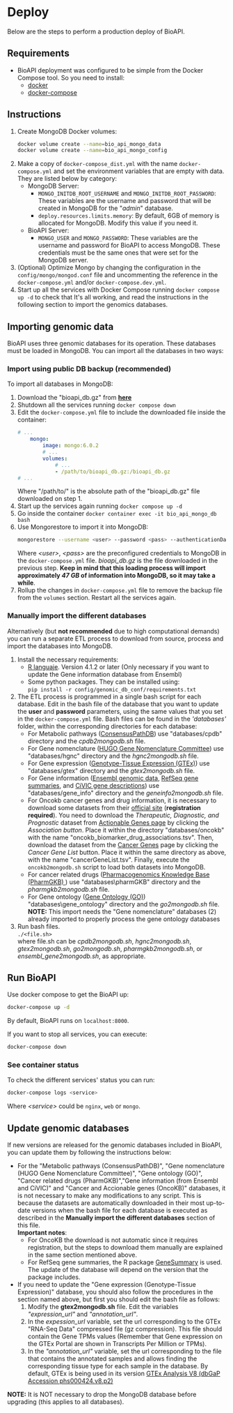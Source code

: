 # Deploy

Below are the steps to perform a production deploy of BioAPI.


## Requirements

- BioAPI deployment was configured to be simple from the Docker Compose tool. So you need to install:
    - [docker](https://docs.docker.com/desktop/#download-and-install)
    - [docker-compose](https://docs.docker.com/compose/install/)


## Instructions

1. Create MongoDB Docker volumes:
    ```bash
    docker volume create --name=bio_api_mongo_data
    docker volume create --name=bio_api_mongo_config
    ```
2. Make a copy of `docker-compose_dist.yml` with the name `docker-compose.yml` and set the environment variables that are empty with data. They are listed below by category:
    - MongoDB Server:
        - `MONGO_INITDB_ROOT_USERNAME` and `MONGO_INITDB_ROOT_PASSWORD`: These variables are the username and password that will be created in MongoDB for the "*admin*" database.  
        - `deploy.resources.limits.memory`: By default, 6GB of memory is allocated for MongoDB. Modify this value if you need it.  
    - BioAPI Server:
        - `MONGO_USER` and `MONGO_PASSWORD`: These variables are the username and password for BioAPI to access MongoDB. These credentials must be the same ones that were set for the MongoDB server.
3. (Optional) Optimize Mongo by changing the configuration in the `config/mongo/mongod.conf` file and uncommenting the reference in the `docker-compose.yml` and/or `docker-compose.dev.yml`.
4. Start up all the services with Docker Compose running `docker compose up -d` to check that It's all working, and read the instructions in the following section to import the genomics databases.


## Importing genomic data

BioAPI uses three genomic databases for its operation. These databases must be loaded in MongoDB. You can import all the databases in two ways:


### Import using public DB backup (recommended)

To import all databases in MongoDB:
 
1. Download the "bioapi_db.gz" from **[here](https://drive.google.com/file/d/1lI3A98N-GhnffkSOWjB_gx_ieq3pEjFP/view?usp=sharing)**
2. Shutdown all the services running `docker compose down`
3. Edit the `docker-compose.yml` file to include the downloaded file inside the container:
    ```yml
    # ...
        mongo:
            image: mongo:6.0.2
            # ...
            volumes:
                # ...
                - /path/to/bioapi_db.gz:/bioapi_db.gz
    # ...
    ```
	Where "/path/to/" is the absolute path of the "bioapi_db.gz" file downloaded on step 1.
4. Start up the services again running `docker compose up -d`
5. Go inside the container `docker container exec -it bio_api_mongo_db bash`
6. Use Mongorestore to import it into MongoDB:
    ```bash
    mongorestore --username <user> --password <pass> --authenticationDatabase admin --gzip --archive=/bioapi_db.gz
    ```
   Where *\<user\>*, *\<pass\>* are the preconfigured credentials to MongoDB in the `docker-compose.yml` file. *bioapi_db.gz* is the file downloaded in the previous step. **Keep in mind that this loading process will import approximately *47 GB* of information into MongoDB, so it may take a while**.
7. Rollup the changes in `docker-compose.yml` file to remove the backup file from the `volumes` section. Restart all the services again.


### Manually import the different databases

Alternatively (but **not recommended** due to high computational demands) you can run a separate ETL process to download from source, process and import the databases into MongoDB.

1. Install the necessary requirements:  
    - [R languaje](https://www.r-project.org/). Version 4.1.2 or later (Only necessary if you want to update the Gene information database from Ensembl)
    - Some python packages. They can be installed using:  
        `pip install -r config/genomic_db_conf/requirements.txt`  
2. The ETL process is programmed in a single bash script for each database. Edit in the bash file of the database that you want to update the **user** and **password** parameters, using the same values that you set in the `docker-compose.yml` file. Bash files can be found in the *'databases'* folder, within the corresponding directories for each database:  
    - For Metabolic pathways ([ConsensusPathDB](http://cpdb.molgen.mpg.de/)) use "databases/cpdb" directory and the *cpdb2mongodb.sh* file.
    - For Gene nomenclature ([HUGO Gene Nomenclature Committee](https://www.genenames.org/)) use "databases/hgnc" directory and the *hgnc2mongodb.sh* file.
    - For Gene expression ([Genotype-Tissue Expression (GTEx)](https://gtexportal.org/home/)) use "databases/gtex" directory and the *gtex2mongodb.sh* file.
    - For Gene information ([Ensembl genomic data](https://www.ensembl.org/biomart/martview/), [RefSeq gene summaries](https://www.ncbi.nlm.nih.gov/refseq/), and [CiVIC gene descriptions](https://civicdb.org/welcome)) use "databases/gene_info" directory and the *geneinfo2mongodb.sh* file.  
    - For Oncokb cancer genes and drug information, it is necessary to download some datasets from their [official site](https://www.oncokb.org/actionableGenes) (**registration required**). You need to download the _Therapeutic, Diagnostic, and Prognostic_ dataset from [Actionable Genes page](https://www.oncokb.org/actionableGenes) by clicking the _Association button_. Place it within the directory "databases/oncokb" with the name "oncokb_biomarker_drug_associations.tsv". Then, download the dataset from the [Cancer Genes](https://www.oncokb.org/cancerGenes) page by clicking the _Cancer Gene List_ button. Place it within the same directory as above, with the name "cancerGeneList.tsv". Finally, execute the `oncokb2mongodb.sh` script to load both datasets into MongoDB.
    - For cancer related drugs ([Pharmacogenomics Knowledge Base (PharmGKB) ](https://www.pharmgkb.org/))  use "databases\pharmGKB" directory and the *pharmgkb2mongodb.sh* file.
	- For Gene ontology ([Gene Ontology (GO)](http://geneontology.org/use/)) "databases\gene_ontology" directory and the *go2mongodb.sh* file. **NOTE:** This import needs the "Gene nomenclature" databases (2) already imported to properly process the gene ontology databases
3. Run bash files.  
    `./<file.sh>`  
    where file.sh can be *cpdb2mongodb.sh*, *hgnc2mongodb.sh*, *gtex2mongodb.sh*, *go2mongodb.sh*, *pharmgkb2mongodb.sh*, or *ensembl_gene2mongodb.sh*, as appropriate.  

## Run BioAPI
Use docker compose to get the BioAPI up:

```bash
docker-compose up -d
```

By default, BioAPI runs on `localhost:8000`.  

If you want to stop all services, you can execute:

```bash
docker-compose down
```


### See container status

To check the different services' status you can run:

```bash
docker-compose logs <service>
```

Where  *\<service\>* could be `nginx`, `web` or `mongo`.


## Update genomic databases
If new versions are released for the genomic databases included in BioAPI, you can update them by following the instructions below:  
- For the "Metabolic pathways (ConsensusPathDB)", "Gene nomenclature (HUGO Gene Nomenclature Committee)", "Gene ontology (GO)", "Cancer related drugs (PharmGKB)","Gene information (from Ensembl and CiVIC)" and "Cancer and Accionable genes (OncoKB)" databases, it is not necessary to make any modifications to any script. This is because the datasets are automatically downloaded in their most up-to-date versions when the bash file for each database is executed as described in the **Manually import the different databases** section of this file.  
**Important notes**: 
  - For OncoKB the download is not automatic since it requires registration, but the steps to download them manually are explained in the same section mentioned above.  
  - For RefSeq gene summaries, the R package [GeneSummary](https://bioconductor.org/packages/release/data/annotation/html/GeneSummary.html) is used. The update of the database will depend on the version that the package includes.   
- If you need to update the "Gene expression (Genotype-Tissue Expression)" database, you should also follow the procedures in the section named above, but first you should edit the bash file as follows:  
    1. Modify the **gtex2mongodb.sh** file. Edit the variables *"expression_url"* and *"annotation_url"*.
    1. In the *expession_url* variable, set the url corresponding to the GTEx "RNA-Seq Data" compressed file (gz compression). This file should contain the Gene TPMs values (Remember that Gene expression on the GTEx Portal are shown in Transcripts Per Million or TPMs).
    1. In the *"annotation_url"* variable, set the url corresponding to the file that contains the annotated samples and allows finding the corresponding tissue type for each sample in the database.
  By default, GTEx is being used in its version [GTEx Analysis V8 (dbGaP Accession phs000424.v8.p2)](https://gtexportal.org/home/datasets#datasetDiv1)

**NOTE:** It is NOT necessary to drop the MongoDB database before upgrading (this applies to all databases). 
